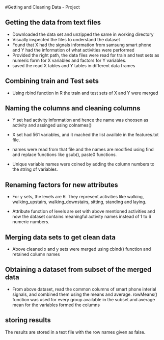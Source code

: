 #Getting and Cleaning Data - Project

## Getting the data from text files
* Downloaded the data set and unzipped the same in working directory
* Visually inspected the files to understand the dataset 
* Found that X had the signals information from samsung smart phone and Y had the
information of what activities were performed
* Provided the right path, the data files were read for train and test sets as numeric form for X variables and factors for Y variables.
* saved the read X tables and Y tables in different data frames

## Combining train and Test sets
* Using rbind function in R the train and test sets of X  and Y were merged


## Naming the columns and cleaning columns

* Y set had activity information and hence the name was choosen as activity and assinged using colnames()

* X set had 561 variables, and it mached the list availble in the features.txt file.
* names were read from that file and the names are modified using find and replace functions like gsub(), paste0 functions.

* Unique variable names were coined by adding the column numbers to the string of variables. 

## Renaming factors for new attributes

*  For y sets, the levels are 6. They represent activities like walking, walking_upstairs, walking_downstairs, sitting, standing and laying.

* Attribute function of levels are set with above mentioned activities and now the
dataset contains meaningful activity names instead of 1 to 6 numeric numbers.


## Merging data sets to get clean data

* Above cleaned x and y sets were merged using cbind() function and retained column names

## Obtaining a dataset from subset of the merged data

* From above dataset, read the common columns of smart phone interial signals, 
and combined them using the means and average. rowMeans() function was used for
every group available in the subset and average mean for the variables formed 
the columns


## storing results

The results are stored in a text file with the row names given as false. 